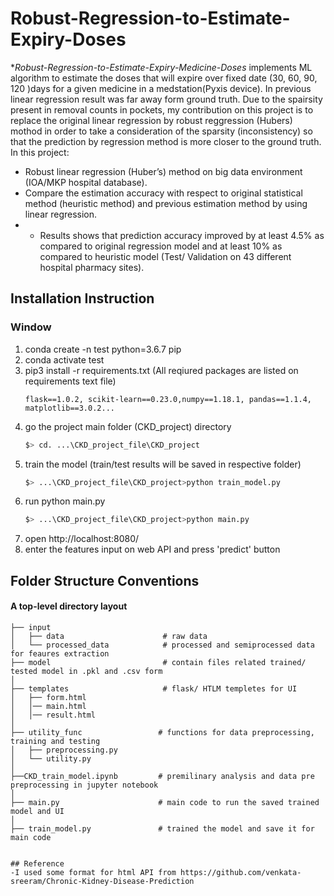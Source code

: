 # Robust-Regression-to-Estimate-Expiry-Doses

**Robust-Regression-to-Estimate-Expiry-Medicine-Doses* implements ML algorithm to estimate the doses that will expire over fixed date (30, 60, 90, 120 )days for a given medicine in a medstation(Pyxis device). In previous linear regression result was far away form ground truth. Due to the spairsity present in removal counts in pockets, my contribution on this project is to replace the original linear regression by robust reggression (Hubers) mothod in order to take a consideration of the sparsity (inconsistency) so that the prediction by regression method is more closer to the ground truth.
In this project:
- Robust linear regression (Huber’s) method on big data environment (IOA/MKP
hospital database).
- Compare the estimation accuracy with respect to original statistical method (heuristic method) and previous estimation method by using linear regression. 
- -  Results shows that prediction accuracy improved by at least 4.5% as compared to original regression model and at least
10% as compared to heuristic model (Test/ Validation on 43 different hospital pharmacy sites).



## Installation Instruction

### Window 
1. conda create -n test python=3.6.7 pip
2. conda activate test
3. pip3 install -r requirements.txt (All reqiured packages are listed on requirements text file)
	```scikit-learn==0.23.0
	flask==1.0.2, scikit-learn==0.23.0,numpy==1.18.1, pandas==1.1.4, matplotlib==3.0.2...

4. go the project main folder (CKD_project) directory 
	```bash
	$> cd. ...\CKD_project_file\CKD_project
	```
5. train the model (train/test results will be saved in respective folder) 
	```bash
	$> ...\CKD_project_file\CKD_project>python train_model.py
	```
6. run python main.py 
	```bash
	$> ...\CKD_project_file\CKD_project>python main.py
	```
7. open  http://localhost:8080/
8. enter the features input on web API and press 'predict' button 

	
 ## Folder Structure Conventions

#### A top-level directory layout

```
├── input
│   ├── data                      # raw data
│   └── processed_data            # processed and semiprocessed data for feaures extraction
├── model                         # contain files related trained/ tested model in .pkl and .csv form
│
├── templates                     # flask/ HTLM templetes for UI
│   ├── form.html
│   │── main.html
│   │── result.html
│
├── utility_func                 # functions for data preprocessing, training and testing 
│   ├── preprocessing.py
│   └── utility.py
│
├──CKD_train_model.ipynb         # premilinary analysis and data pre preprocessing in jupyter notebook
│
├── main.py                      # main code to run the saved trained model and UI 
│
├── train_model.py               # trained the model and save it for main code
    
 
## Reference
-I used some format for html API from https://github.com/venkata-sreeram/Chronic-Kidney-Disease-Prediction

